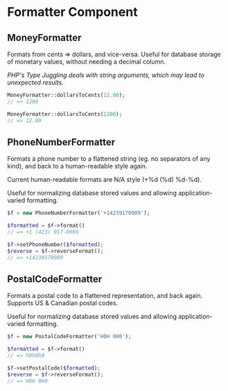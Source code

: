 # Formatter Component

## MoneyFormatter

Formats from cents => dollars, and vice-versa. Useful for database storage of monetary values, without needing a decimal column. 

*PHP's Type Juggling deals with string arguments, which may lead to unexpected results.*
 
```php
MoneyFormatter::dollarsToCents(12.00);
// => 1200

MoneyFormatter::dollarsToCents(1200);
// => 12.00
```

## PhoneNumberFormatter

Formats a phone number to a flattened string (eg. no separators of any kind), and back to a human-readable style again.

Current human-readable formats are N/A style (+%d (%d) %d-%d).

Useful for normalizing database stored values and allowing application-varied formatting.

```php
$f = new PhoneNumberFormatter('+14239170989');

$formatted = $f->format()
// => +1 (423) 917-0989

$f->setPhoneNumber($formatted);
$reverse = $f->reverseFormat();
// => +14239170989
```

## PostalCodeFormatter

Formats a postal code to a flattened representation, and back again. Supports US & Canadian postal codes.

Useful for normalizing database stored values and allowing application-varied formatting.

```php
$f = new PostalCodeFormatter('H0H 0H0');

$formatted = $f->format()
// => h0h0h0 

$f->setPostalCode($formatted);
$reverse = $f->reverseFormat();
// => H0H 0H0
```